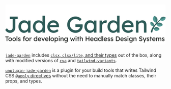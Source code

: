 <div align="center">
 <h1>
    <a href="https://github.com/project-jade-garden/jade-garden">
      <img alt="Jade Garden - Tools for developing with Headless Design Systems" src="../docs/public/svgs/jade-garden-og.svg" width="800">
    </a>
  </h1>
</div>

[`jade-garden`](./core) includes [`clsx`, `clsx/lite`, and their types](https://github.com/lukeed/clsx/tree/master?tab=readme-ov-file#modes) out of the box,
along with modified versions of [`cva`](https://beta.cva.style/) and [`tailwind-variants`](https://www.tailwind-variants.org/).

[`unplugin-jade-garden`](./plugins) is a plugin for your build tools that writes Tailwind CSS
[`@apply` directives](https://tailwindcss.com/docs/functions-and-directives#apply-directive) without the need to manually match classes, their props, and types.
